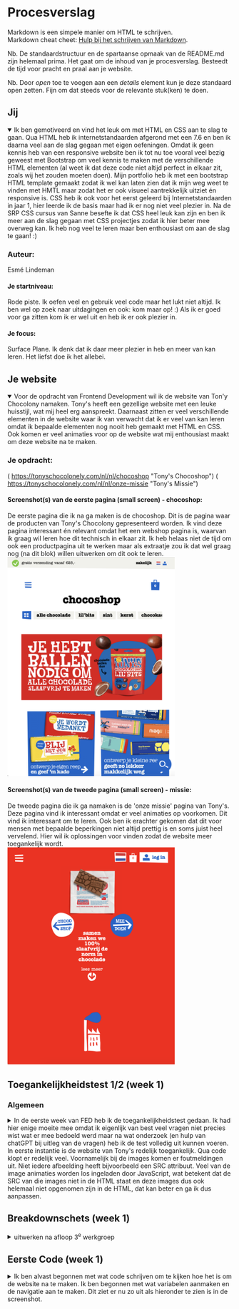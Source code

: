 # Procesverslag
Markdown is een simpele manier om HTML te schrijven.  
Markdown cheat cheet: [Hulp bij het schrijven van Markdown](https://github.com/adam-p/markdown-here/wiki/Markdown-Cheatsheet).

Nb. De standaardstructuur en de spartaanse opmaak van de README.md zijn helemaal prima. Het gaat om de inhoud van je procesverslag. Besteedt de tijd voor pracht en praal aan je website.

Nb. Door *open* toe te voegen aan een *details* element kun je deze standaard open zetten. Fijn om dat steeds voor de relevante stuk(ken) te doen.





## Jij

<details open>
  <summary>Ik ben gemotiveerd en vind het leuk om met HTML en CSS aan te slag te gaan. Qua HTML heb ik internetstandaarden afgerond met een 7.6 en ben ik daarna veel aan de slag gegaan met eigen oefeningen. Omdat ik geen kennis heb van een responsive website ben ik tot nu toe vooral veel bezig geweest met Bootstrap om veel kennis te maken met de verschillende HTML elementen (al weet ik dat deze code niet altijd perfect in elkaar zit, zoals wij het zouden moeten doen). Mijn portfolio heb ik met een bootstrap HTML template gemaakt zodat ik wel kan laten zien dat ik mijn weg weet te vinden met HMTL maar zodat het er ook visueel aantrekkelijk uitziet én responsive is. CSS heb ik ook voor het eerst geleerd bij Internetstandaarden in jaar 1, hier leerde ik de basis maar had ik er nog niet veel plezier in. Na de SRP CSS cursus van Sanne besefte ik dat CSS heel leuk kan zijn en ben ik meer aan de slag gegaan met CSS projectjes zodat ik hier beter mee overweg kan. Ik heb nog veel te leren maar ben enthousiast om aan de slag te gaan! :) </summary>

  ### Auteur:
  Esmé Lindeman

  #### Je startniveau:
  Rode piste. Ik oefen veel en gebruik veel code maar het lukt niet altijd. Ik ben wel op zoek naar uitdagingen en ook: kom maar op! :) Als ik er goed voor ga zitten kom ik er wel uit en heb ik er ook plezier in.

  #### Je focus:
  Surface Plane. Ik denk dat ik daar meer plezier in heb en meer van kan leren. Het liefst doe ik het allebei.
 
</details>





## Je website

<details open>
  <summary>Voor de opdracht van Frontend Development wil ik de website van Ton'y Chocolony namaken. Tony's heeft een gezellige website met een leuke huisstijl, wat mij heel erg aanspreekt. Daarnaast zitten er veel verschillende elementen in de website waar ik van verwacht dat ik er veel van kan leren omdat ik bepaalde elementen nog nooit heb gemaakt met HTML en CSS. Ook komen er veel animaties voor op de website wat mij enthousiast maakt om deze website na te maken. </summary>

  ### Je opdracht:
  ( https://tonyschocolonely.com/nl/nl/chocoshop "Tony's Chocoshop")
  ( https://tonyschocolonely.com/nl/nl/onze-missie "Tony's Missie")

  #### Screenshot(s) van de eerste pagina (small screen) - chocoshop: 
  <summary>De eerste pagina die ik na ga maken is de chocoshop. Dit is de pagina waar de producten van Tony's Chocolony gepresenteerd worden. Ik vind deze pagina interessant én relevant omdat het een webshop pagina is, waarvan ik graag wil leren hoe dit technisch in elkaar zit. Ik heb helaas niet de tijd om ook een productpagina uit te werken maar als extraatje zou ik dat wel graag nog (na dit blok) willen uitwerken om dit ook te leren.</summary>
  <img src="readme-images/home.tony.png" width="375px" alt="pagina van tony's chocolony waar de producten getoond worden">

  #### Screenshot(s) van de tweede pagina (small screen) - missie:
  <summary>De tweede pagina die ik ga namaken is de 'onze missie' pagina van Tony's. Deze pagina vind ik interessant omdat er veel animaties op voorkomen. Dit vind ik interessant om te leren. Ook ben ik erachter gekomen dat dit voor mensen met bepaalde beperkingen niet altijd prettig is en soms juist heel vervelend. Hier wil ik oplossingen voor vinden zodat de website meer toegankelijk wordt.</summary>
  <img src="readme-images/missie.tony.png" width="375px" alt="Pagina waar de missie van tony's chocolony besproken wordt.">
 
</details>



## Toegankelijkheidstest 1/2 (week 1)

### Algemeen
<details>
  <summary>In de eerste week van FED heb ik de toegankelijkheidstest gedaan. Ik had hier enige moeite mee omdat ik eigenlijk van best veel vragen niet precies wist wat er mee bedoeld werd maar na wat onderzoek (en hulp van chatGPT bij uitleg van de vragen) heb ik de test volledig uit kunnen voeren. In eerste instantie is de website van Tony's redelijk toegankelijk. Qua code klopt er redelijk veel. Voornamelijk bij de images komen er foutmeldingen uit. Niet iedere afbeelding heeft bijvoorbeeld een SRC attribuut. Veel van de image animaties worden los ingeladen door JavaScript, wat betekent dat de SRC van die images niet in de HTML staat en deze images dus ook helemaal niet opgenomen zijn in de HTML, dat kan beter en ga ik dus aanpassen.</summary>
  
  ### Bevindingen
  #### Visuele beperking
    <summary>Tijdens het maken van de breakdown schets kwam ik er echter achter dat er ook een aantal dingen wat minder zijn aan de website. Zo zijn er veel images met tekst erin (als image dus) waardoor de screenreader deze tekst niet zal oplezen, wat vervelend is voor mensen met een visuele beperking. Hier valt veel aan te verbeteren, dit zijn daarnaast ook veranderingen die makkelijk te implementeren zijn. Voor de maker is er een relatief simpele oplossing voor maar voor de persoon met een visuele beperking is het een wereld van verschil, de website is namelijk veel beter te begrijpen als dit aangepast wordt. De ALT tekst is over het algemeen goed op de website. De meeste images hebben een alt text die overeen komt met de inhoud van de image. Helaas gaat het nog niet bij alle images goed en is er dus nog mogelijkheid tot verbetering.  </summary>

  #### ADHD  
  <summary>Mensen met aandoeningen als ADHD hebben moeite met concentreren. Voor deze gebruiker is de site van Tony's onoverzichtelijk. Wel is er een duidelijke structuur wat wel weer zorgt voor meer overzicht op de website. De teksten zijn niet te lang en makkelijk te volgen, ook voor iemand met bijvoorbeeld ADHD. Audio en Video spelen niet automatisch af, wat zorgt voor rust op de website. De problemen die iemand met een aandoening als ADHD kan tegenkomen op deze website zijn de volgende. Er gebeurt heel veel en er is veel beweging op de website, de animaties maken de website aantrekkelijk maar niet voor iemand met concentratieproblemen. Er is nu geen mogelijkheid om deze animaties stil te zetten, dit is een belangrijk punt om te verbeteren zodat de website toegankelijker wordt voor deze gebruikersgroep. De navigatie - zeker in het hamburger menu - heeft heel veel elementen. Er wordt wel wat meer structuur aangebracht door de verschillende onderdelen van de website weer te geven met een specifieke kleur op de achtergrond (zie afbeelding).  </summary>
  <img src="readme-images/hamburgermenu.png">

  #### Slechthorenden
  <summary>Voor slechthorenden zijn de resultaten wisselend. In eerste instantie was ik hier positief over tijdens de test. De video die ik bekeek op de website heeft namelijk ondertiteling, wat prettig is voor slechthorenden. <img src="readme-images/ondertiteling.png">. Daarna ging ik verder kijken en kwam ik nog een video tegen, deze had helaas geen ondertiteling. <img src="readme-images/geenondertiteling.png"> dus ook hier valt nog wat te verbeteren voor de website.</summary>
</details>



## Breakdownschets (week 1)

<details>
  <summary>uitwerken na afloop 3<sup>e</sup> werkgroep</summary>

  ### de hele pagina: 
  <img src="readme-images/breakdown-missie.jpg" width="375px" alt="breakdown van de hele pagina 'missie' ">

  ### dynamisch deel (bijv menu): 
  <img src="readme-images/dummy-plaatje.jpg" width="375px" alt="breakdown van een dynamisch deel">

  ### wellicht nog een dynamisch deel (bijv filter): 
  <img src="readme-images/dummy-plaatje.jpg" width="375px" alt="breakdown van nog een dynamisch deel">

</details>

## Eerste Code (week 1)
<details>
<summary>Ik ben alvast begonnen met wat code schrijven om te kijken hoe het is om de website na te maken. Ik ben begonnen met wat variabelen aanmaken en de navigatie aan te maken. Dit ziet er nu zo uit als hieronder te zien is in de screenshot.</summary>

## Origineel op de pagina van Tony's Chocolony
<img src="readme-images/navigatie-origineel.png" width="375px" alt="onze missie, doe mee, chocoshop, gepersonaliseerd, super store, en verder..">

## Mijn eerste poging tot het namaken van de navigatie
<img src="readme-images/navigatie-nagemaakt.png" width="375px" alt="onze missie, doe mee, chocoshop, gepersonaliseerd, super store, en verder..">
<summary>Ik was al aardig op weg met de navigatie. Toen werd mij verteld dat ik beter mobiel kan beginnen omdat het makkelijker is om op te schalen en groter te maken dan andersom. Daarom ben ik opnieuw begonnenn met de navigatie. Alle elementen heb ik in een ul, li en daarbinnen weer een ul met li's gezet. Voor het hamburger menu heb ik opgezocht hoe ik dit het beste kan doen, ik heb veel geprobeerd maar niet alles werkte. De uitleg van W3 schools werkte maar gebruikte Javascript. Er wordt aangeraden zo min mogelijk javascript te gebruiken dus heb ik ervoor gekozen deze niet te gebruiken. Uiteindelijk heb ik de volgende gebruikt (https://alvarotrigo.com/blog/hamburger-menu-css/ "Uitleg hamburgermenu") en dit gaf in eerste instantie het volgende resultaat <img src="readme-images/hamburger-help.png" width="375px" alt="mislukt hamburger menu waar precies niets op te zien is omdat de elementen de ruimte niet hebben.">

## Werkgroep 2 - verder met de code
<summary>Ik ben begonnen met de animatie maken van de chocoladeletter. In de code van de website zie ik dat het allemaal losse plaatjes zijn die overgaan in elkaar. Ik ben gaan opzoeken hoe ik dit kan doen met code. Vanaf internet werd ik niet veel wijzer over hoe ik dit goed kan doen. Uiteindelijk heb ik het met JavaScript gedaan met hulp van mijn vader. De volgende code heb ik  hiervoor gebruikt.</summary>
<img src=""

</details>





## Voortgang 1 (week 2)

<details>
  <summary>uitwerken voor 1<sup>e</sup> voortgang</summary>

  ### Stand van zaken
  hier dit ging goed & dit was lastig (neem ook screenshots op van delen van je website en code)


  ### Agenda voor meeting
  samen met je groepje opstellen

  | student 1      | student 2          | student 3    | student 4        |
  | ---            | ---                | ---          | ---              |
  | dit bespreken  | en dit             | en ik dit    | en dan ik dat    |
  | en dat ook nog | dit als er tijd is | nog een punt | dit wil ik zeker |
  | ...            | ...                | ...          | ...              |


  ### Verslag van meeting
  hier na afloop snel de uitkomsten van de meeting vastleggen

  - punt 1
  - punt 2
  - nog een punt
  - ...

</details>





## Voortgang 2 (week 3)

<details>
  <summary>uitwerken voor 2<sup>e</sup> voortgang</summary>

  ### Stand van zaken
  hier dit ging goed & dit was lastig (neem ook screenshots op van delen van je website en code)


  ### Agenda voor meeting
  samen met je groepje opstellen

  | student 1      | student 2          | student 3    | student 4        |
  | ---            | ---                | ---          | ---              |
  | dit bespreken  | en dit             | en ik dit    | en dan ik dat    |
  | en dat ook nog | dit als er tijd is | nog een punt | dit wil ik zeker |
  | ...            | ...                | ...          | ...              |


  ### Verslag van meeting
  hier na afloop snel de uitkomsten van de meeting vastleggen

  - punt 1
  - punt 2
  - nog een punt
- ...

</details>





## Toegankelijkheidstest 2/2 (week 4)

<details>
  <summary>uitwerken na test in 9<sup>e</sup> werkgroep</summary>

  ### Bevindingen
  Lijst met je bevindingen die in de test naar voren kwamen (geef ook aan wat er verbeterd is):

</details>





## Voortgang 3 (week 4)

<details>
  <summary>uitwerken voor 3<sup>e</sup> voortgang</summary>

  ### Stand van zaken
  hier dit ging goed & dit was lastig (neem ook screenshots op van delen van je website en code)


  ### Agenda voor meeting
  samen met je groepje opstellen

  | student 1      | student 2          | student 3    | student 4        |
  | ---            | ---                | ---          | ---              |
  | dit bespreken  | en dit             | en ik dit    | en dan ik dat    |
  | en dat ook nog | dit als er tijd is | nog een punt | dit wil ik zeker |
  | ...            | ...                | ...          | ...              |


  ### Verslag van meeting
  hier na afloop snel de uitkomsten van de meeting vastleggen

  - punt 1
  - punt 2
  - nog een punt
  - ...

</details>





## Eindgesprek (week 5)

<details>
  <summary>uitwerken voor eindgesprek</summary>

  ### Je uitkomst - karakteristiek screenshots:
  <img src="readme-images/dummy-plaatje.jpg" width="375px" alt="uitomst opdracht 1">


  ### Dit ging goed/Heb ik geleerd: 
  Korte omschrijving met plaatjes

  <img src="readme-images/dummy-plaatje.jpg" width="375px" alt="top">


  ### Dit was lastig/Is niet gelukt:
  Korte omschrijving met plaatjes

  <img src="readme-images/dummy-plaatje.jpg" width="375px" alt="bummer">
</details>





## Bronnenlijst

<details open>
  <summary>continu bijhouden terwijl je werkt</summary>

  Nb. Wees specifiek ('css-tricks' als bron is bijv. niet specifiek genoeg). 
  Nb. ChatGpT en andere AI horen er ook bij.
  Nb. Vermeld de bronnen ook in je code.

  1. bron 1
  2. bron 2
  3. ...

</details>
